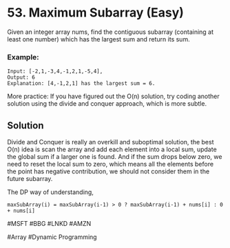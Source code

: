 # 53. Maximum Subarray (Easy)

Given an integer array nums, find the contiguous subarray (containing at least one number) which has the largest sum and return its sum.

### Example:
```
Input: [-2,1,-3,4,-1,2,1,-5,4],
Output: 6
Explanation: [4,-1,2,1] has the largest sum = 6.
```

More practice:
If you have figured out the O(n) solution, try coding another solution using the divide and conquer approach, which is more subtle.

## Solution
Divide and Conquer is really an overkill and suboptimal solution, the best O(n) idea is scan the array and add each element into a local sum, update the global sum if a larger one is found. And if the sum drops below zero, we need to reset the local sum to zero, which means all the elements before the point has negative contribution, we should not consider them in the future subarray. 

The DP way of understanding,
```
maxSubArray(i) = maxSubArray(i-1) > 0 ? maxSubArray(i-1) + nums[i] : 0 + nums[i]
```

#MSFT #BBG #LNKD #AMZN

#Array #Dynamic Programming
